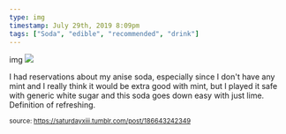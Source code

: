 ```yaml
---
type: img
timestamp: July 29th, 2019 8:09pm
tags: ["Soda", "edible", "recommended", "drink"]
---
```

img
<img src="https://saturdayxiii.github.io/media/186643242349.jpg"/>
                                                                                          
I had reservations about my anise soda, especially since I don't have any mint and I really think it would be extra good with mint, but I played it safe with generic white sugar and this soda goes down easy with just lime.  Definition of refreshing.
 
                                    
                
                
                
                
                                
<small>source: https://saturdayxiii.tumblr.com/post/186643242349</small>